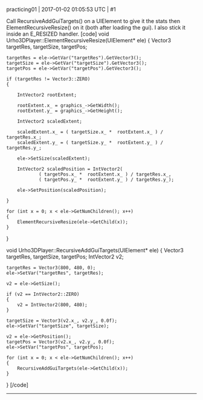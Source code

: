 practicing01 | 2017-01-02 01:05:53 UTC | #1

Call RecursiveAddGuiTargets() on a UIElement to give it the stats then ElementRecursiveResize() on it (both after loading the gui).  I also stick it inside an E_RESIZED handler.
[code]
void Urho3DPlayer::ElementRecursiveResize(UIElement* ele)
{
	Vector3 targetRes, targetSize, targetPos;

	targetRes = ele->GetVar("targetRes").GetVector3();
	targetSize = ele->GetVar("targetSize").GetVector3();
	targetPos = ele->GetVar("targetPos").GetVector3();

	if (targetRes != Vector3::ZERO)
	{

		IntVector2 rootExtent;

		rootExtent.x_ = graphics_->GetWidth();
		rootExtent.y_ = graphics_->GetHeight();

		IntVector2 scaledExtent;

		scaledExtent.x_ = ( targetSize.x_ *  rootExtent.x_ ) / targetRes.x_;
		scaledExtent.y_ = ( targetSize.y_ *  rootExtent.y_ ) / targetRes.y_;

		ele->SetSize(scaledExtent);

		IntVector2 scaledPosition = IntVector2(
				( targetPos.x_ *  rootExtent.x_ ) / targetRes.x_,
				( targetPos.y_ *  rootExtent.y_ ) / targetRes.y_);

		ele->SetPosition(scaledPosition);

	}

	for (int x = 0; x < ele->GetNumChildren(); x++)
	{
		ElementRecursiveResize(ele->GetChild(x));
	}

}

void Urho3DPlayer::RecursiveAddGuiTargets(UIElement* ele)
{
	Vector3 targetRes, targetSize, targetPos;
	IntVector2 v2;

	targetRes = Vector3(800, 480, 0);
	ele->SetVar("targetRes", targetRes);

	v2 = ele->GetSize();

	if (v2 == IntVector2::ZERO)
	{
		v2 = IntVector2(800, 480);
	}

	targetSize = Vector3(v2.x_, v2.y_, 0.0f);
	ele->SetVar("targetSize", targetSize);

	v2 = ele->GetPosition();
	targetPos = Vector3(v2.x_, v2.y_, 0.0f);
	ele->SetVar("targetPos", targetPos);

	for (int x = 0; x < ele->GetNumChildren(); x++)
	{
		RecursiveAddGuiTargets(ele->GetChild(x));
	}
}
[/code]

-------------------------

